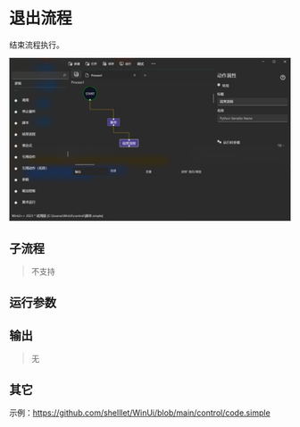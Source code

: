 # 退出流程 
结束流程执行。

![Quit](./images/07.png ':size=90%')

## 子流程

> 不支持

## 运行参数



## 输出

> 无

## 其它

示例：https://github.com/shelllet/WinUi/blob/main/control/code.simple
